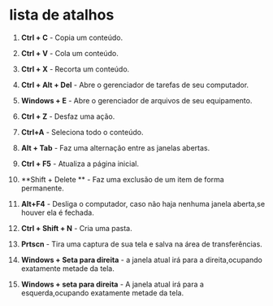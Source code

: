 # lista de atalhos

1. **Ctrl + C** - Copia um conteúdo.

   

2. **Ctrl + V** - Cola um conteúdo.

   

3. **Ctrl + X** - Recorta um conteúdo.

   

4. **Ctrl + Alt + Del** - Abre o gerenciador de tarefas de seu computador.

   

5. **Windows + E** - Abre o gerenciador de arquivos de seu equipamento.

   

6. **Ctrl + Z** - Desfaz uma ação.

   

7. **Ctrl+A** - Seleciona todo o conteúdo.

   

8. **Alt + Tab** - Faz uma alternação entre as janelas abertas.

   

9. **Ctrl + F5** - Atualiza a página inicial.

   

10. **Shift + Delete ** - Faz uma exclusão de um item de forma permanente.

    

11. **Alt+F4** - Desliga o computador, caso não haja nenhuma janela aberta,se houver ela é fechada.

    

12. **Ctrl + Shift + N** - Cria uma pasta.

    

13. **Prtscn** - Tira uma captura de sua tela e salva na área de transferências.

    

14. **Windows + Seta para direita** -  a janela atual irá para a direita,ocupando exatamente metade da tela.

    

15. **Windows + seta para direita** - A janela atual irá para a esquerda,ocupando exatamente metade da tela.